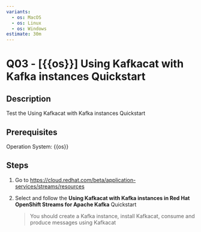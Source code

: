 ```yaml
---
variants:
  - os: MacOS
  - os: Linux
  - os: Windows
estimate: 30m
---
```


# Q03 - [{{os}}] Using Kafkacat with Kafka instances Quickstart

## Description

Test the Using Kafkacat with Kafka instances Quickstart

## Prerequisites

Operation System: {{os}}

## Steps

1. Go to https://cloud.redhat.com/beta/application-services/streams/resources

2. Select and follow the **Using Kafkacat with Kafka instances in Red Hat OpenShift Streams for Apache Kafka** Quickstart

   > You should create a Kafka instance, install Kafkacat, consume and produce messages using Kafkacat
